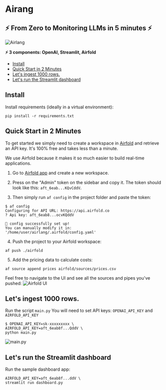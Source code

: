 # Airang

## ⚡ From Zero to Monitoring LLMs in 5 minutes ⚡

![Airlang](https://i.gyazo.com/024ef0910fe371a06da1250f0def5a70.png)

**⚡ 3 components: OpenAI, Streamlit, Airfold**

- [Install](#install)
- [Quick Start in 2 Minutes](#quick-start-in-2-minutes)
- [Let's ingest 1000 rows.](#lets-ingest-1000-rows)
- [Let's run the Streamlit dashboard](#lets-run-the-streamlit-dashboard)

## Install

Install requirements (ideally in a virtual environment):

```shell
pip install -r requirements.txt
```

## Quick Start in 2 Minutes
To get started we simply need to create a workspace in [Airfold](https://airfold.co) and retrieve an API key.
It's 100% free and takes less than a minute.


We use Airfold because it makes it so much easier to build real-time applications.


1. Go to [Airfold app](https://app.airfold.co/) and create a new workspace.

2. Press on the "Admin" token on the sidebar and copy it.
The token should look like this: `aft_6eab...KQvCddV`.

1. Then simply run `af config` in the project folder and paste the token:

```shell
$ af config
Configuring for API URL: https://api.airfold.co
? Api key: aft_6eab8...ocvKQddV

🚀 config successfully set up!
You can manually modify it in: '/home/user/airlang/.airfold/config.yaml'
```

4. Push the project to your Airfold workspace:
```shell
af push ./airfold
```

5. Add the pricing data to calculate costs:
```shell
af source append prices airfold/sources/prices.csv
```

Feel free to navigate to the UI and see all the sources and pipes you've pushed:
![Airfold UI](https://i.gyazo.com/1b50dd68f7044982a21d77396f270997.png)


## Let's ingest 1000 rows.

Run the script `main.py`
You will need to set API keys: `OPENAI_API_KEY` and `AIRFOLD_API_KEY`

```shell
$ OPENAI_API_KEY=sk-xxxxxxxxx \
AIRFOLD_API_KEY=aft_6eab8f...QddV \
python main.py
```
![main.py](image.png)

## Let's run the Streamlit dashboard

Run the sample dashboard app:
```shell
AIRFOLD_API_KEY=aft_6eab8f...ddV \
streamlit run dashboard.py
```
